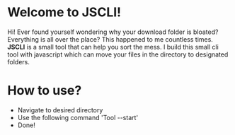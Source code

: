# Welcome to JSCLI!

Hi! Ever found yourself wondering why your download folder is bloated? Everything is all over the place? This happened to me countless times. **JSCLI** is a small tool that can help you sort the mess. I build this small cli tool with javascript which can move your files in the directory to designated folders.

# How to use?

- Navigate to desired directory
- Use the following command
  'Tool --start'
- Done!
